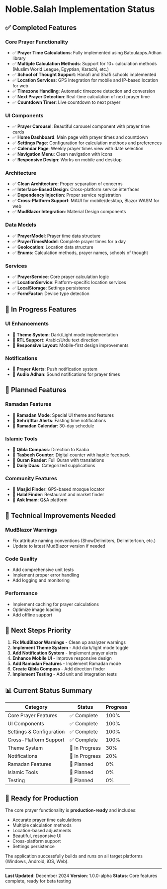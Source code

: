 # Noble.Salah Implementation Status

## ✅ Completed Features

### Core Prayer Functionality
- ✅ **Prayer Time Calculations**: Fully implemented using Batoulapps.Adhan library
- ✅ **Multiple Calculation Methods**: Support for 10+ calculation methods (Muslim World League, Egyptian, Karachi, etc.)
- ✅ **School of Thought Support**: Hanafi and Shafi schools implemented
- ✅ **Location Services**: GPS integration for mobile and IP-based location for web
- ✅ **Timezone Handling**: Automatic timezone detection and conversion
- ✅ **Next Prayer Detection**: Real-time calculation of next prayer time
- ✅ **Countdown Timer**: Live countdown to next prayer

### UI Components
- ✅ **Prayer Carousel**: Beautiful carousel component with prayer time cards
- ✅ **Home Dashboard**: Main page with prayer times and countdown
- ✅ **Settings Page**: Configuration for calculation methods and preferences
- ✅ **Calendar Page**: Weekly prayer times view with date selection
- ✅ **Navigation Menu**: Clean navigation with icons
- ✅ **Responsive Design**: Works on mobile and desktop

### Architecture
- ✅ **Clean Architecture**: Proper separation of concerns
- ✅ **Interface-Based Design**: Cross-platform service interfaces
- ✅ **Dependency Injection**: Proper service registration
- ✅ **Cross-Platform Support**: MAUI for mobile/desktop, Blazor WASM for web
- ✅ **MudBlazor Integration**: Material Design components

### Data Models
- ✅ **PrayerModel**: Prayer time data structure
- ✅ **PrayerTimesModel**: Complete prayer times for a day
- ✅ **Geolocation**: Location data structure
- ✅ **Enums**: Calculation methods, prayer names, schools of thought

### Services
- ✅ **PrayerService**: Core prayer calculation logic
- ✅ **LocationService**: Platform-specific location services
- ✅ **LocalStorage**: Settings persistence
- ✅ **FormFactor**: Device type detection

## 🚧 In Progress Features

### UI Enhancements
- 🚧 **Theme System**: Dark/Light mode implementation
- 🚧 **RTL Support**: Arabic/Urdu text direction
- 🚧 **Responsive Layout**: Mobile-first design improvements

### Notifications
- 🚧 **Prayer Alerts**: Push notification system
- 🚧 **Audio Adhan**: Sound notifications for prayer times

## 📅 Planned Features

### Ramadan Features
- 📅 **Ramadan Mode**: Special UI theme and features
- 📅 **Sehri/Iftar Alerts**: Fasting time notifications
- 📅 **Ramadan Calendar**: 30-day schedule

### Islamic Tools
- 📅 **Qibla Compass**: Direction to Kaaba
- 📅 **Tasbeeh Counter**: Digital counter with haptic feedback
- 📅 **Quran Reader**: Full Quran with translations
- 📅 **Daily Duas**: Categorized supplications

### Community Features
- 📅 **Masjid Finder**: GPS-based mosque locator
- 📅 **Halal Finder**: Restaurant and market finder
- 📅 **Ask Imam**: Q&A platform

## 🔧 Technical Improvements Needed

### MudBlazor Warnings
- Fix attribute naming conventions (ShowDelimiters, DelimiterIcon, etc.)
- Update to latest MudBlazor version if needed

### Code Quality
- Add comprehensive unit tests
- Implement proper error handling
- Add logging and monitoring

### Performance
- Implement caching for prayer calculations
- Optimize image loading
- Add offline support

## 🎯 Next Steps Priority

1. **Fix MudBlazor Warnings** - Clean up analyzer warnings
2. **Implement Theme System** - Add dark/light mode toggle
3. **Add Notification System** - Implement prayer alerts
4. **Enhance Mobile UI** - Improve responsive design
5. **Add Ramadan Features** - Implement Ramadan mode
6. **Create Qibla Compass** - Add direction finder
7. **Implement Testing** - Add unit and integration tests

## 📊 Current Status Summary

| Category | Status | Progress |
|----------|--------|----------|
| Core Prayer Features | ✅ Complete | 100% |
| UI Components | ✅ Complete | 100% |
| Settings & Configuration | ✅ Complete | 100% |
| Cross-Platform Support | ✅ Complete | 100% |
| Theme System | 🚧 In Progress | 30% |
| Notifications | 🚧 In Progress | 20% |
| Ramadan Features | 📅 Planned | 0% |
| Islamic Tools | 📅 Planned | 0% |
| Testing | 📅 Planned | 0% |

## 🚀 Ready for Production

The core prayer functionality is **production-ready** and includes:
- Accurate prayer time calculations
- Multiple calculation methods
- Location-based adjustments
- Beautiful, responsive UI
- Cross-platform support
- Settings persistence

The application successfully builds and runs on all target platforms (Windows, Android, iOS, Web).

---

**Last Updated**: December 2024
**Version**: 1.0.0-alpha
**Status**: Core features complete, ready for beta testing 